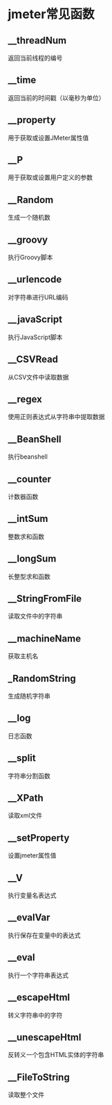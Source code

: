 # jmeter常见函数

## __threadNum

返回当前线程的编号  

## __time

返回当前的时间戳（以毫秒为单位）  

## __property

用于获取或设置JMeter属性值  

## __P

用于获取或设置用户定义的参数  

## __Random

生成一个随机数  

## __groovy

执行Groovy脚本

## __urlencode

对字符串进行URL编码  

## __javaScript

执行JavaScript脚本  

## __CSVRead

从CSV文件中读取数据  

## __regex

使用正则表达式从字符串中提取数据  

## __BeanShell

执行beanshell

## __counter

计数器函数

## __intSum

整数求和函数

## __longSum

长整型求和函数

## __StringFromFile

读取文件中的字符串

## __machineName

获取主机名

## _RandomString

生成随机字符串

## __log

日志函数

## __split

字符串分割函数

## __XPath

读取xml文件

## __setProperty

设置jmeter属性值

## __V

执行变量名表达式

## __evalVar

执行保存在变量中的表达式

## __eval

执行一个字符串表达式

## __escapeHtml

转义字符串中的字符

## __unescapeHtml

反转义一个包含HTML实体的字符串

## __FileToString

读取整个文件

